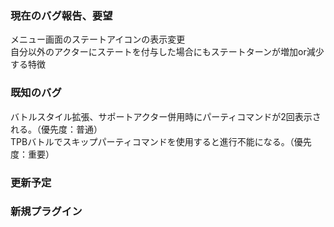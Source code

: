 ### 現在のバグ報告、要望
メニュー画面のステートアイコンの表示変更  
自分以外のアクターにステートを付与した場合にもステートターンが増加or減少する特徴  

### 既知のバグ
バトルスタイル拡張、サポートアクター併用時にパーティコマンドが2回表示される。（優先度：普通）  
TPBバトルでスキップパーティコマンドを使用すると進行不能になる。（優先度：重要）  

### 更新予定

### 新規プラグイン

